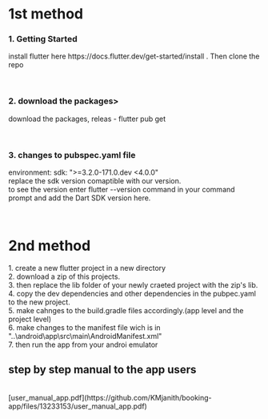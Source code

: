<h1>1st method</h1>
<h3>1. Getting Started</h3>
<p>install flutter here https://docs.flutter.dev/get-started/install . Then clone the repo</p>
<br>
<h3>2. download the packages></h3>
<p>download the packages, releas  -  flutter pub get</p>
<br>
<h3>3. changes to pubspec.yaml file</h3>
<p>  environment:
  sdk: ">=3.2.0-171.0.dev <4.0.0"
     <br>
  replace the sdk version comaptible with our version. 
     <br>
  to see the version enter flutter --version command in your command prompt and add the Dart SDK version here.</p>
<br>
<h1>2nd method</h1>
<p>
1. create a new flutter project in a new directory
   <br>
2. download a zip of this projects.
   <br>
3. then replace the lib folder of your newly craeted project with the zip's lib.
   <br>
4. copy the dev dependencies and other dependencies in the pubpec.yaml to the new project.
   <br>
5. make cahnges to the build.gradle files accordingly.(app level and the project level)
   <br>
6. make changes to the manifest file wich is in "..\android\app\src\main\AndroidManifest.xml"
   <br>
7. then run the app from your androi emulator
   <br>
</p>

<h2>step by step manual to the app users</h2>
<br>
[user_manual_app.pdf](https://github.com/KMjanith/booking-app/files/13233153/user_manual_app.pdf)
